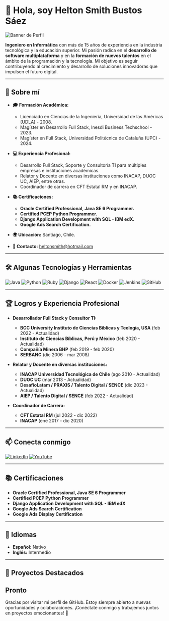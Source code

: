 # 👋 Hola, soy Helton Smith Bustos Sáez

![Banner de Perfil](https://www.joystick.com.mx/wp-content/uploads/2021/06/YYY-1024x341.jpg)

**Ingeniero en Informática** con más de 15 años de experiencia en la industria tecnológica y la educación superior. Mi pasión radica en el **desarrollo de software multiplataforma** y en la **formación de nuevos talentos** en el ámbito de la programación y la tecnología. Mi objetivo es seguir contribuyendo al crecimiento y desarrollo de soluciones innovadoras que impulsen el futuro digital.

---

## 🚀 Sobre mí

- **🎓 Formación Académica:** 
  - Licenciado en Ciencias de la Ingeniería, Universidad de las Américas (UDLA) - 2008.
  - Magíster en Desarrollo Full Stack, Inesdi Business Techschool - 2023.
  - Magíster en Full Stack, Universidad Politécnica de Cataluña (UPC) - 2024.

- **💻 Experiencia Profesional:** 
  - Desarrollo Full Stack, Soporte y Consultoría TI para múltiples empresas e instituciones académicas.
  - Relator y Docente en diversas instituciones como INACAP, DUOC UC, AIEP, entre otras.
  - Coordinador de carrera en CFT Estatal RM y en INACAP.

- **📚 Certificaciones:**
  - **Oracle Certified Professional, Java SE 6 Programmer.**
  - **Certified PCEP Python Programmer.**
  - **Django Application Development with SQL - IBM edX.**
  - **Google Ads Search Certification.**

- **🌍 Ubicación:** Santiago, Chile.
- **📧 Contacto:** [heltonsmith@hotmail.com](mailto:heltonsmith@hotmail.com)

---

## 🛠️ Algunas Tecnologías y Herramientas

![Java](https://img.shields.io/badge/Java-ED8B00?style=for-the-badge&logo=java&logoColor=white)
![Python](https://img.shields.io/badge/Python-3776AB?style=for-the-badge&logo=python&logoColor=white)
![Ruby](https://img.shields.io/badge/Ruby-CC342D?style=for-the-badge&logo=ruby&logoColor=white)
![Django](https://img.shields.io/badge/Django-092E20?style=for-the-badge&logo=django&logoColor=white)
![React](https://img.shields.io/badge/React-20232A?style=for-the-badge&logo=react&logoColor=61DAFB)
![Docker](https://img.shields.io/badge/Docker-2496ED?style=for-the-badge&logo=docker&logoColor=white)
![Jenkins](https://img.shields.io/badge/Jenkins-D24939?style=for-the-badge&logo=jenkins&logoColor=white)
![GitHub](https://img.shields.io/badge/GitHub-181717?style=for-the-badge&logo=github&logoColor=white)

---

## 🏆 Logros y Experiencia Profesional

- **Desarrollador Full Stack y Consultor TI:**
  - **BCC University Instituto de Ciencias Bíblicas y Teología, USA** (feb 2022 - Actualidad)
  - **Instituto de Ciencias Bíblicas, Perú y México** (feb 2020 - Actualidad)
  - **Compañía Minera BHP** (feb 2019 - feb 2020)
  - **SERBANC** (dic 2006 - mar 2008)

- **Relator y Docente en diversas instituciones:**
  - **INACAP Universidad Tecnológica de Chile** (ago 2010 - Actualidad)
  - **DUOC UC** (mar 2013 - Actualidad)
  - **DesafioLatam / PRAXIS / Talento Digital / SENCE** (dic 2023 - Actualidad)
  - **AIEP / Talento Digital / SENCE** (feb 2022 - Actualidad)

- **Coordinador de Carrera:**
  - **CFT Estatal RM** (jul 2022 - dic 2022)
  - **INACAP** (ene 2017 - dic 2020)

---

## 📫 Conecta conmigo

[![LinkedIn](https://img.shields.io/badge/LinkedIn-0077B5?style=for-the-badge&logo=linkedin&logoColor=white)](https://linkedin.com/in/heltonsmith)
[![YouTube](https://img.shields.io/badge/YouTube-FF0000?style=for-the-badge&logo=youtube&logoColor=white)](https://www.youtube.com/user/heltonsmith22/videos)

---

## 📚 Certificaciones

- **Oracle Certified Professional, Java SE 6 Programmer**
- **Certified PCEP Python Programmer**
- **Django Application Development with SQL - IBM edX**
- **Google Ads Search Certification**
- **Google Ads Display Certification**

---

## 💬 Idiomas

- **Español:** Nativo
- **Inglés:** Intermedio

---

## 💼 Proyectos Destacados

Pronto
---

Gracias por visitar mi perfil de GitHub. Estoy siempre abierto a nuevas oportunidades y colaboraciones. ¡Conéctate conmigo y trabajemos juntos en proyectos emocionantes! 🚀

